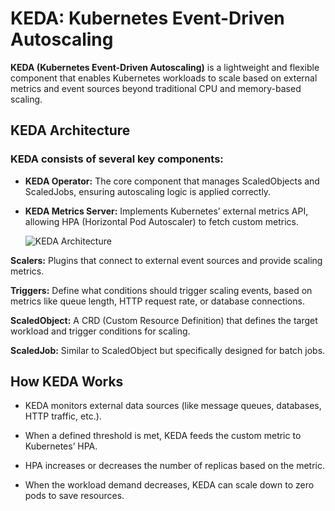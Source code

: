 # KEDA: Kubernetes Event-Driven Autoscaling

**KEDA (Kubernetes Event-Driven Autoscaling)** is a lightweight and flexible component that enables Kubernetes workloads to scale based on external metrics and event sources beyond traditional CPU and memory-based scaling.

## KEDA Architecture

### KEDA consists of several key components:

* **KEDA Operator:** The core component that manages ScaledObjects and ScaledJobs, ensuring autoscaling logic is applied correctly.

* **KEDA Metrics Server:** Implements Kubernetes’ external metrics API, allowing HPA (Horizontal Pod Autoscaler) to fetch custom metrics.

    ![KEDA Architecture](https://www.redhat.com/rhdc/managed-files/ohc/Custom%20Metrics%20Autoscaler%20on%20OpenShift-3.png)

**Scalers:** Plugins that connect to external event sources and provide scaling metrics.

**Triggers:** Define what conditions should trigger scaling events, based on metrics like queue length, HTTP request rate, or database connections.

**ScaledObject:** A CRD (Custom Resource Definition) that defines the target workload and trigger conditions for scaling.

**ScaledJob:** Similar to ScaledObject but specifically designed for batch jobs.

## How KEDA Works

* KEDA monitors external data sources (like message queues, databases, HTTP traffic, etc.).

* When a defined threshold is met, KEDA feeds the custom metric to Kubernetes’ HPA.

* HPA increases or decreases the number of replicas based on the metric.

* When the workload demand decreases, KEDA can scale down to zero pods to save resources.